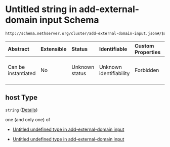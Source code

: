 # Untitled string in add-external-domain input Schema

```txt
http://schema.nethserver.org/cluster/add-external-domain-input.json#/$defs/tcp-service-endpoint/properties/host
```



| Abstract            | Extensible | Status         | Identifiable            | Custom Properties | Additional Properties | Access Restrictions | Defined In                                                                                        |
| :------------------ | :--------- | :------------- | :---------------------- | :---------------- | :-------------------- | :------------------ | :------------------------------------------------------------------------------------------------ |
| Can be instantiated | No         | Unknown status | Unknown identifiability | Forbidden         | Allowed               | none                | [add-external-domain-input.json\*](cluster/add-external-domain-input.json "open original schema") |

## host Type

`string` ([Details](add-external-domain-input-defs-tcp-service-endpoint-properties-host.md))

one (and only one) of

* [Untitled undefined type in add-external-domain input](add-external-domain-input-defs-tcp-service-endpoint-properties-host-oneof-0.md "check type definition")

* [Untitled undefined type in add-external-domain input](add-external-domain-input-defs-tcp-service-endpoint-properties-host-oneof-1.md "check type definition")
